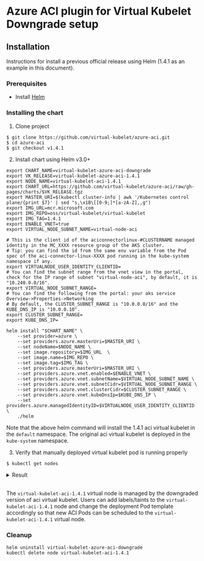 # Azure ACI plugin for Virtual Kubelet Downgrade setup

## Installation

Instructions for install a previous official release using Helm (1.4.1 as an example in this document).

### Prerequisites

- Install [Helm](https://helm.sh/docs/intro/quickstart/#install-helm)

### Installing the chart

1. Clone project

```shell
$ git clone https://github.com/virtual-kubelet/azure-aci.git
$ cd azure-aci
$ git checkout v1.4.1
```

2. Install chart using Helm v3.0+
```shell
export CHART_NAME=virtual-kubelet-azure-aci-downgrade
export VK_RELEASE=virtual-kubelet-azure-aci-1.4.1
export NODE_NAME=virtual-kubelet-aci-1.4.1
export CHART_URL=https://github.com/virtual-kubelet/azure-aci/raw/gh-pages/charts/$VK_RELEASE.tgz
export MASTER_URI=$(kubectl cluster-info | awk '/Kubernetes control plane/{print $7}' | sed "s,\x1B\[[0-9;]*[a-zA-Z],,g")
export IMG_URL=mcr.microsoft.com
export IMG_REPO=oss/virtual-kubelet/virtual-kubelet
export IMG_TAG=1.4.1
export ENABLE_VNET=true
export VIRTUAL_NODE_SUBNET_NAME=virtual-node-aci

# This is the client id of the aciconnectorlinux-#CLUSTERNAME managed identity in the MC_XXXX resource group of the AKS cluster.
# Tip: you can find the id from the same env variable from the Pod spec of the aci-connector-linux-XXXX pod running in the kube-system namespace if any.
export VIRTUALNODE_USER_IDENTITY_CLIENTID=
# You can find the subnet range from the vnet view in the portal, check for the IP range of subnet "virtual-node-aci", by default, it is "10.240.0.0/16".
export VIRTUAL_NODE_SUBNET_RANGE=
# You can find the following from the portal: your aks service Overview->Properties->Networking
# By default, the CLUSTER_SUBNET_RANGE is "10.0.0.0/16" and the KUBE_DNS_IP is "10.0.0.10".
export CLUSTER_SUBNET_RANGE=
export KUBE_DNS_IP=

helm install "$CHART_NAME" \
    --set provider=azure \
    --set providers.azure.masterUri=$MASTER_URI \
    --set nodeName=$NODE_NAME \
    --set image.repository=$IMG_URL  \
    --set image.name=$IMG_REPO \
    --set image.tag=$IMG_TAG \
    --set providers.azure.masterUri=$MASTER_URI \
    --set providers.azure.vnet.enabled=$ENABLE_VNET \
    --set providers.azure.vnet.subnetName=$VIRTUAL_NODE_SUBNET_NAME \
    --set providers.azure.vnet.subnetCidr=$VIRTUAL_NODE_SUBNET_RANGE \
    --set providers.azure.vnet.clusterCidr=$CLUSTER_SUBNET_RANGE \
    --set providers.azure.vnet.kubeDnsIp=$KUBE_DNS_IP \
    --set providers.azure.managedIdentityID=$VIRTUALNODE_USER_IDENTITY_CLIENTID \
    ./helm

```

Note that the above helm command will install the 1.4.1 aci virtual kubelet in the `default` namespace. 
The original aci virtual kubelet is deployed in the `kube-system` namespace.


3. Verify that manually deployed virtual kubelet pod is running properly

```shell
$ kubectl get nodes
```
<details>
<summary>Result</summary>

```shell
NAME                                   STATUS    ROLES     AGE       VERSION
virtual-kubelet-aci-1.4.1              Ready     agent     2m        v1.19.10-vk-azure-aci-v1.4.1
virtual-node-aci-linux                 Ready     agent   150m        v1.19.10-vk-azure-aci-v1.4.4-dev
```
</details><br/>

The `virtual-kubelet-aci-1.4.1` virtual node is managed by the downgraded version of aci virtual kubelet.
Users can add labels/taints to the `virtual-kubelet-aci-1.4.1` node and change the deployment Pod
template accordingly so that new ACI Pods can be scheduled to the `virtual-kubelet-aci-1.4.1` virtual node.  

### Cleanup

```shell
helm uninstall virtual-kubelet-azure-aci-downgrade
kubectl delete node virtual-kubelet-aci-1.4.1
```
